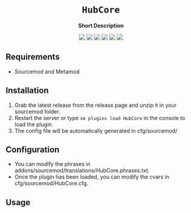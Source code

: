<div align="center">
  <h1><code>HubCore</code></h1>
  <p>
    <strong>Short Description</strong>
  </p>
  <p style="margin-bottom: 0.5ex;">
    <img
        src="https://img.shields.io/github/downloads/Tolfx/HubCore/total"
    />
    <img
        src="https://img.shields.io/github/last-commit/Tolfx/HubCore"
    />
    <img
        src="https://img.shields.io/github/issues/Tolfx/HubCore"
    />
    <img
        src="https://img.shields.io/github/issues-closed/Tolfx/HubCore"
    />
    <img
        src="https://img.shields.io/github/repo-size/Tolfx/HubCore"
    />
    <img
        src="https://img.shields.io/github/workflow/status/Tolfx/HubCore/Compile%20and%20release"
    />
  </p>
</div>


## Requirements ##
- Sourcemod and Metamod


## Installation ##
1. Grab the latest release from the release page and unzip it in your sourcemod folder.
2. Restart the server or type `sm plugins load HubCore` in the console to load the plugin.
3. The config file will be automatically generated in cfg/sourcemod/

## Configuration ##
- You can modify the phrases in addons/sourcemod/translations/HubCore.phrases.txt.
- Once the plugin has been loaded, you can modify the cvars in cfg/sourcemod/HubCore.cfg.


## Usage ##
